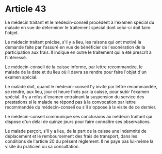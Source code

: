 # Article 43

Le médecin traitant et le médecin-conseil procèdent à l'examen spécial du malade en vue de déterminer le traitement spécial dont celui-ci doit faire l'objet.

Le médecin traitant précise, s'il y a lieu, les raisons qui ont motivé la demande faite par l'assuré en vue de bénéficier de l'exonération de la participation aux frais. Il indique en outre le traitement qui a été prescrit à l'intéressé.

Le médecin-conseil de la caisse informe, par lettre recommandée, le malade de la date et du lieu où il devra se rendre pour faire l'objet d'un examen spécial.

Le malade doit, quand le médecin-conseil l'y invite par lettre recommandée, se rendre, aux lieu, jour et heure fixés par la caisse, pour subir l'examen spécial. Il y a refus d'examen entraînant la suspension du service des prestations si le malade ne répond pas à la convocation par lettre recommandée du médecin-conseil ou s'il s'oppose à la visite de ce dernier.

Le médecin-conseil communique ses conclusions au médecin traitant qui dispose d'un délai de quinze jours pour faire connaître ses observations.

Le malade perçoit, s'il y a lieu, de la part de la caisse une indemnité de déplacement et le remboursement des frais de transport, dans les conditions de l'article 20 du présent règlement. Il ne paye pas lui-même la visite du praticien ou sa consultation.
